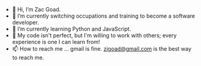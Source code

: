 - 👋 Hi, I’m Zac Goad.
- 👀 I’m currently switching occupations and training to become a software developer.
- 🌱 I’m currently learning Python and JavaScript.
- 💞️ My code isn't perfect, but I'm willing to work with others; every experience is one I can learn from!
- 📫 How to reach me ... gmail is fine.  zjgoad@gmail.com is the best way to reach me.

<!---
zjg39/zjg39 is a ✨ special ✨ repository because its `README.md` (this file) appears on your GitHub profile.
You can click the Preview link to take a look at your changes.
--->
